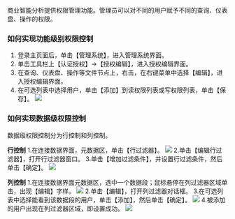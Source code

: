商业智能分析提供权限管理功能。管理员可以对不同的用户赋予不同的查询、仪表盘、操作的权限。
### 如何实现功能级别权限控制

1. 登录主页面后，单击【管理系统】，进入管理系统界面。
2. 单击工具栏上【认证授权】->【授权编辑】，进入授权编辑界面。
3. 在查询、仪表盘、操作等文件节点上，右击，在右键菜单中选择【编辑】，进入授权编辑界面。
4. 在可选列表中选择用户，单击【添加】到读权限列表或写权限列表，单击【保存】。
![](//mc.qcloudimg.com/static/img/bd848d08743a0a3f2e8fe516497c374c/image.jpg)
### 如何实现数据级权限控制

数据级权限控制分为行控制和列控制。

**行控制**
1.在连接数据界面，元数据区，单击【行过滤器】。
![](//mc.qcloudimg.com/static/img/e4228f4d83ec6aa948ed53c4eb32bb54/image.png)
2.单击【编辑行过滤器】，打开行过滤器窗口。
3.单击【增加过滤条件】，并设置行过滤条件，然后单击【确定】。
![](//mc.qcloudimg.com/static/img/5425f2e6366f40cbe0521ede5d4fcc68/image.png)

**列控制**
1.在连接数据界面元数据区，选中一个数据段；鼠标悬停在列过滤器区域单击，出现【编辑】字样。
![](//mc.qcloudimg.com/static/img/7f2cd03bb05f1b99a2a5c4a100d7a72a/image.png)
2.单击【编辑】，打开列过滤器对话框。
3.在可选列表中选择能看到该数据段的用户，单击【添加】，然后单击【确定】。
![](//mc.qcloudimg.com/static/img/24a8658e8fd16ac3b2b182560f4a613c/image.png)
4.被添加的用户出现在列过滤器区域，即设置成功。
![](//mc.qcloudimg.com/static/img/324795a285efdeb10cbec8573bbbe60c/image.png)

